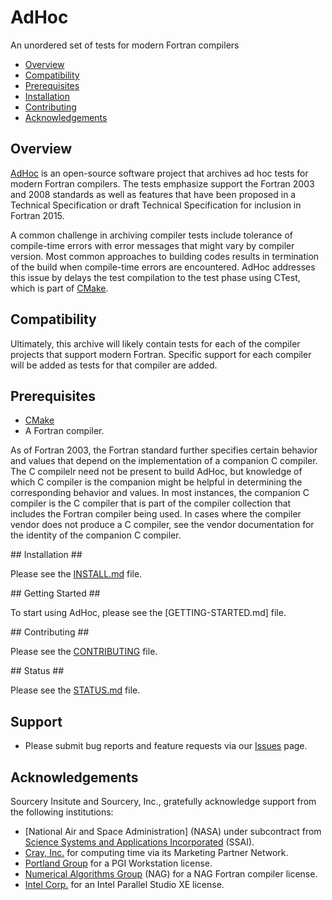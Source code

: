 [This document is formatted with GitHub-Flavored Markdown.              ]:# 
[For better viewing, including hyperlinks, read it online at            ]:# 
[https://github.com/sourceryinstitute/AdHoc/blob/master/README.md]:#

# AdHoc #
An unordered set of tests for modern Fortran compilers

* [Overview]
* [Compatibility]
* [Prerequisites]
* [Installation]
* [Contributing]
* [Acknowledgements]

## <a name="overview">Overview</a> ##
[AdHoc] is an open-source software project that archives ad hoc tests for modern Fortran compilers.  The tests emphasize support the Fortran 2003 and 2008 standards as well as features that have been proposed in a Technical Specification or draft Technical Specification for inclusion in Fortran 2015.

A common challenge in archiving compiler tests include tolerance of compile-time errors with error messages that might vary by compiler version. Most common approaches to building codes results in termination of the build when compile-time errors are encountered.  AdHoc addresses this issue by delays the test compilation to the test phase using CTest, which is part of [CMake]. 

## <a name="compatibility">Compatibility</a> ##
Ultimately, this archive will likely contain tests for each of the compiler projects that support modern Fortran.  Specific support for each compiler will be added as tests for that compiler are added.

## <a name="prerequisites">Prerequisites</a> ##

* [CMake]
* A Fortran compiler.  

As of Fortran 2003, the Fortran standard further specifies certain behavior and values that depend on the implementation of a companion C compiler.  The C compilelr need not be present to build AdHoc, but knowledge of which C compiler is the companion might be helpful in determining the corresponding behavior and values.  In most instances, the companion C compiler is the C compiler that is part of the compiler collection that includes the Fortran compiler being used.  In cases where the compiler vendor does not produce a C compiler, see the vendor documentation for the identity of the companion C compiler.

<a name="installation">
## Installation</a> ##

Please see the [INSTALL.md] file.

<a name="installation">
## Getting Started</a> ##

To start using AdHoc, please see the [GETTING-STARTED.md] file.

<a name="contributing">
## Contributing</a> ##

Please see the [CONTRIBUTING] file.

<a name="status">
## Status</a> ##

Please see the [STATUS.md] file.

## <a name="support">Support</a> ##

* Please submit bug reports and feature requests via our [Issues] page.

## <a name="acknowledgements">Acknowledgements</a> ##
Sourcery Insitute and Sourcery, Inc., gratefully acknowledge support from the following institutions:

* [National Air and Space Administration] (NASA) under subcontract from [Science Systems and Applications Incorporated] (SSAI).
* [Cray, Inc.] for computing time via its Marketing Partner Network.
* [Portland Group] for a PGI Workstation license.
* [Numerical Algorithms Group] (NAG) for a NAG Fortran compiler license.
* [Intel Corp.] for an Intel Parallel Studio XE license.

[Hyperlinks]:#

[Overview]: #overview
[Compatibility]: #compatibility
[Prerequisites]: #prerequisites
[Installation]: #installation
[Contributing]: #contributing
[Acknowledgements]: #acknowledgements

[CMake]: http://www.cmake.org

[AdHoc]: https://github.com/sourceryinstitute/AdHoc
[National Air and Spce Administration]: http://www.nasa.gov
[Science Systems and Applications Incorporated]: http://www.ssaihq.com
[Cray, Inc.]: http://www.cray.com
[Portland Group]: http://pgroup.com
[Numerical Algorithms Group]: http://www.nag.com
[Intel Corp.]: http://www.intel.com

[GCC]: http://gcc.gnu.org
[gfortran]: https://gcc.gnu.org/wiki/GFortran
[Sourcery, Inc.]: http://www.sourceryinstitute.org
[Sourcery Institute]: http://www.sourceryinstitute.org
[INSTALL.md]: ./INSTALL.md 
[CONTRIBUTING.md]: ./CONTRIBUTING.md
[STATUS.md]: ./STATUS.md
[GETTING_STARTED.md]: ./GETTING-STARTED.md
[Issues]: https://github.com/sourceryinstitute/opencoarrays/issue

